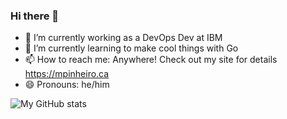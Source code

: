 ### Hi there 👋

- 🔭 I’m currently working as a DevOps Dev at IBM
- 🌱 I’m currently learning to make cool things with Go
- 📫 How to reach me: Anywhere! Check out my site for details https://mpinheiro.ca
- 😄 Pronouns: he/him

![My GitHub stats](https://github-readme-stats.vercel.app/api?username=mjpin7&count_private=true&show_icons=true&include_all_commits=true&theme=merko)


